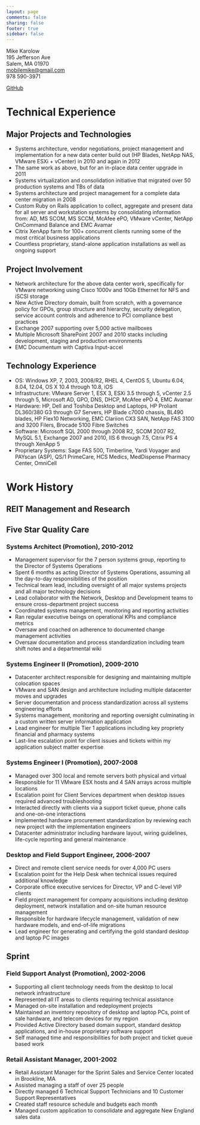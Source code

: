```yaml
---
layout: page
comments: false
sharing: false
footer: true
sidebar: false
---
```


Mike Karolow  
195 Jefferson Ave  
Salem, MA 01970  
[mobilemike@gmail.com](mailto:mobilemike@gmail.com)  
978 590-3971  

[GitHub](https://github.com/mobilemike) 

Technical Experience
==================================================

Major Projects and Technologies
-------------------------------

* Systems architecture, vendor negotiations, project management and implementation for a new data center build out (HP Blades, NetApp NAS, VMware ESXi + vCenter) in 2010 and again in 2012
* The same work as above, but for an in-place data center upgrade in 2011
* Systems virtualization and consolidation initiative that migrated over 50 production systems and TBs of data
* Systems architecture and project management for a complete data center migration in 2008
* Custom Ruby on Rails application to collect, aggregate and present data for all server and workstation systems by consolidating information from: AD, MS SCOM, MS SCCM, McAfee ePO, VMware vCenter, NetApp OnCommand Balance and EMC Avamar
* Citrix XenApp farm for 100+ concurrent clients running some of the most critical business applications
* Countless proprietary, stand-alone application installations as well as ongoing support

Project Involvement
--------------

* Network architecture for the above data center work, specifically for VMware networking using Cisco 1000v and 10Gb Ethernet for NFS and iSCSI storage
* New Active Directory domain, built from scratch, with a governance policy for GPOs, group structure and hierarchy, security delegation, service account controls and adherence to PCI compliance best practices
* Exchange 2007 supporting over 5,000 active mailboxes
* Multiple Microsoft SharePoint 2007 and 2010 stacks including development, staging and production environments
* EMC Documentum with Captiva Input-accel

Technology Experience
---------------------

* OS: Windows XP, 7, 2003, 2008/R2, RHEL 4, CentOS 5, Ubuntu 6.04, 8.04, 12.04, OS X 10.4 through 10.8, iOS
* Infrastructure: VMware Server 1, ESX 3, ESXi 3.5 through 5, vCenter 2.5 through 5, Microsoft AD, GPO, DNS, DHCP, McAfee ePO 4, EMC Avamar
* Hardware: HP, Dell and Toshiba Desktop and Laptops, HP Proliant DL360/380 G3 through G7 Servers, HP Blade c7000 chassis, BL490 blades, HP Flex10 Networking, EMC Clariion CX3 SAN, NetApp FAS 3100 and 3200 Filers, Brocade 5100 Fibre Switches
* Software:  Microsoft SQL 2000 through 2008 R2, SCOM 2007 R2, MySQL 5.1, Exchange 2007 and 2010, IIS 6 through 7.5, Citrix PS 4 through XenApp 5
* Proprietary Systems: Sage FAS 500, Timberline, Yardi Voyager and PAYscan (ASP), QS/1 PrimeCare, HCS Medics, MedDispense Pharmacy Center, OmniCell

Work History
============

REIT Management and Research
----------------------------
Five Star Quality Care
----------------------

### Systems Architect (Promotion), 2010-2012 ###

* Management supervisor for the 7 person systems group, reporting to the Director of Systems Operations
* Spent 6 months as acting Director of Systems Operations, assuming all the day-to-day responsibilities of the position
* Technical team lead, including oversight of all major systems projects and all major technology decisions
* Lead collaborator with the Network, Desktop and Development teams to ensure cross-department project success
* Coordinated systems management, monitoring and reporting activities
* Ran regular executive beings on operational KPIs and compliance metrics
* Oversaw and coached on adherence to documented change management activities
* Oversaw documentation and process standardization including team shift notes and a departmental wiki

### Systems Engineer II (Promotion), 2009-2010 ###

* Datacenter architect responsible for designing and maintaining multiple colocation spaces
* VMware and SAN design and architecture including multiple datacenter moves and upgrades
* Server documentation and process standardization across all systems engineering efforts
* Systems management, monitoring and reporting oversight culminating in a custom written server information application
* Lead engineer for multiple Tier 1 applications including key propriety financial and pharmacy systems
* Last-line escalation point for client issues and tickets within my application subject matter expertise

### Systems Engineer I (Promotion), 2007-2008 ###

* Managed over 300 local and remote servers both physical and virtual
* Responsible for 11 VMware ESX hosts and 4 SAN arrays across multiple locations
* Escalation point for Client Services department when desktop issues required advanced troubleshooting
* Interacted directly with clients via a support ticket queue, phone calls and one-on-one interactions
* Implemented hardware procurement standardization by reviewing each new project with the implementation engineers
* Datacenter administrator including hardware layout, wiring guidelines, life-cycle reporting and general maintenance

### Desktop and Field Support Engineer, 2006-2007 ###

* Direct and remote client service needs for over 4,000 PC users
* Escalation point for the Help Desk when technical issues required additional knowledge
* Corporate office executive services for Director, VP and C-level VIP clients
* Field project management for company acquisitions including desktop deployment, network installation and on-site human resource management
* Responsible for hardware lifecycle management, validation of new hardware models, and end-of-life migrations
* Lead engineer for generating and certifying the gold standard desktop and laptop PC images

Sprint
------

### Field Support Analyst (Promotion), 2002-2006 ###

* Supporting all client technology needs from the desktop to local network infrastructure
* Represented all IT areas to clients requiring technical assistance
* Managed on-site installation and redeployment projects
* Maintained an inventory repository of desktop and laptop PCs, point of sale hardware, and telecom devices for my region
* Provided Active Directory based domain support, standard desktop applications, and in-house proprietary software support
* Self managed time and responsibilities for both project and ticket queue based work

### Retail Assistant Manager, 2001-2002 ###

* Retail Assistant Manager for the Sprint Sales and Service Center located in Brookline, MA
* Assisted managing a staff of over 25 people
* Directly managed 6 Technical Support Technicians and 10 Customer Support Representatives
* Created staff resource schedule and budgets each month
* Managed custom application to consolidate and aggregate New England sales data 